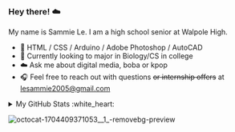 ### Hey there! :cloud:
My name is Sammie Le. I am a high school senior at Walpole High.
* :8ball: HTML / CSS / Arduino / Adobe Photoshop / AutoCAD
* :rice_ball: Currently looking to major in Biology/CS in college
* :cloud: Ask me about digital media, boba or kpop
* :headphones: Feel free to reach out with questions ~~or internship offers~~ at lesammie2005@gmail.com

<details>
<summary>My GitHub Stats :white_heart:</summary>

![sammieele's Top Languages](https://github-readme-stats.vercel.app/api/top-langs/?username=sammieele&theme=graywhite&show_icons=true&hide_border=true&layout=compact)
<br>
![sammieele's Stats](https://github-readme-stats.vercel.app/api?username=sammieele&theme=graywhite&show_icons=true&hide_border=true&count_private=true)
</details>

![octocat-1704409371053__1_-removebg-preview](https://github.com/sammieele/sammieele/assets/155572963/fc5da564-5d9c-4d35-b996-e6cb9d820041)
